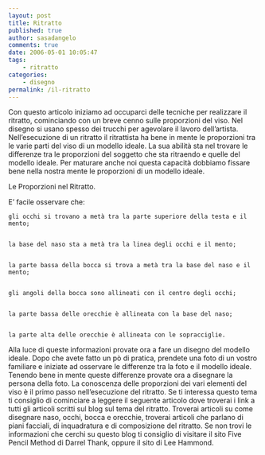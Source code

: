 ```yaml
---
layout: post
title: Ritratto
published: true
author: sasadangelo
comments: true
date: 2006-05-01 10:05:47
tags:
    - ritratto
categories:
    - disegno
permalink: /il-ritratto
---
```




  Con questo articolo iniziamo ad occuparci delle tecniche per realizzare il ritratto, cominciando con un breve cenno sulle proporzioni del viso. Nel disegno si usano spesso dei trucchi per agevolare il lavoro dell&#8217;artista. Nell&#8217;esecuzione di un ritratto il ritrattista ha bene in mente le proporzioni tra le varie parti del viso di un modello ideale. La sua abilità sta nel trovare le differenze tra le proporzioni del soggetto che sta ritraendo e quelle del modello ideale. Per maturare anche noi questa capacità dobbiamo fissare bene nella nostra mente le proporzioni di un modello ideale.



  



  Le Proporzioni nel Ritratto.



  E&#8217; facile osservare che:



  
    gli occhi si trovano a metà tra la parte superiore della testa e il mento;
  
  
    la base del naso sta a metà tra la linea degli occhi e il mento;
  
  
    la parte bassa della bocca si trova a metà tra la base del naso e il mento;
  
  
    gli angoli della bocca sono allineati con il centro degli occhi;
  
  
    la parte bassa delle orecchie è allineata con la base del naso;
  
  
    la parte alta delle orecchie è allineata con le sopracciglie.
  



  Alla luce di queste informazioni provate ora a fare un disegno del modello ideale. Dopo che avete fatto un pò di pratica, prendete una foto di un vostro familiare e iniziate ad osservare le differenze tra la foto e il modello ideale. Tenendo bene in mente queste differenze provate ora a disegnare la persona della foto. La conoscenza delle proporzioni dei vari elementi del viso è il primo passo nell&#8217;esecuzione del ritratto. Se ti interessa questo tema ti consiglio di cominciare a leggere il seguente articolo dove troverai i link a tutti gli articoli scritti sul blog sul tema del ritratto. Troverai articoli su come disegnare naso, occhi, bocca e orecchie, troverai articoli che parlano di piani facciali, di inquadratura e di composizione del ritratto. Se non trovi le informazioni che cerchi su questo blog ti consiglio di visitare il sito Five Pencil Method di Darrel Thank, oppure il sito di Lee Hammond.
